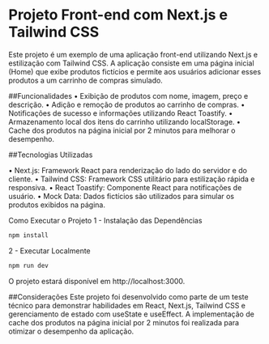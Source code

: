 # Projeto Front-end com Next.js e Tailwind CSS

Este projeto é um exemplo de uma aplicação front-end utilizando Next.js e estilização com Tailwind CSS. A aplicação consiste em uma página inicial (Home) que exibe produtos fictícios e permite aos usuários adicionar esses produtos a um carrinho de compras simulado.

##Funcionalidades
• Exibição de produtos com nome, imagem, preço e descrição.
• Adição e remoção de produtos ao carrinho de compras.
• Notificações de sucesso e informações utilizando React Toastify.
• Armazenamento local dos itens do carrinho utilizando localStorage.
• Cache dos produtos na página inicial por 2 minutos para melhorar o desempenho.

##Tecnologias Utilizadas

• Next.js: Framework React para renderização do lado do servidor e do cliente.
• Tailwind CSS: Framework CSS utilitário para estilização rápida e responsiva.
• React Toastify: Componente React para notificações de usuário.
• Mock Data: Dados fictícios são utilizados para simular os produtos exibidos na página.

Como Executar o Projeto
1 - Instalação das Dependências

```bash
npm install
```

2 - Executar Localmente

```bash
npm run dev
```

O projeto estará disponível em http://localhost:3000.

##Considerações
Este projeto foi desenvolvido como parte de um teste técnico para demonstrar habilidades em React, Next.js, Tailwind CSS e gerenciamento de estado com useState e useEffect. A implementação de cache dos produtos na página inicial por 2 minutos foi realizada para otimizar o desempenho da aplicação.

